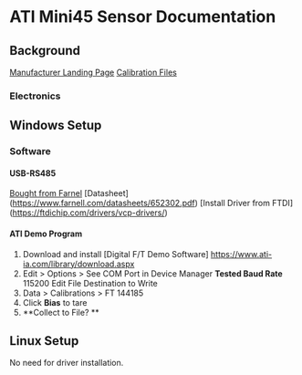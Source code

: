 # ATI Mini45 Sensor Documentation 

## Background

[Manufacturer Landing Page](https://www.ati-ia.com/products/ft/ft_models.aspx?id=Mini45)
[Calibration Files](https://www.ati-ia.com/library/software/ftdigitaldownload/getcalfiles.aspx)

### Electronics


## Windows Setup

### Software

#### USB-RS485

[Bought from Farnel](https://nl.farnell.com/en-NL/ftdi/usb-rs485-we-1800-bt/cable-usb-rs485-serial-converter/dp/1740357)
[Datasheet] (https://www.farnell.com/datasheets/652302.pdf)
[Install Driver from FTDI] (https://ftdichip.com/drivers/vcp-drivers/)

#### ATI Demo Program 
1. Download and install [Digital F/T Demo Software] https://www.ati-ia.com/library/download.aspx
2. Edit > Options >
   See COM Port in Device Manager
   **Tested Baud Rate** 115200
   Edit File Destination to Write
4. Data > Calibrations > FT 144185
5. Click **Bias** to tare
6. **Collect to File? **

## Linux Setup
No need for driver installation. 
